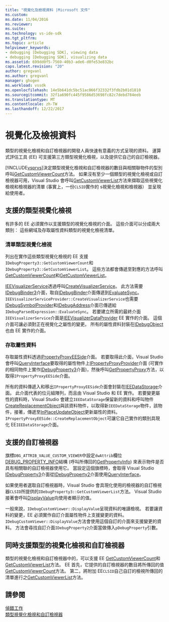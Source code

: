 ```yaml
---
title: "視覺化及檢視資料 |Microsoft 文件"
ms.custom: 
ms.date: 11/04/2016
ms.reviewer: 
ms.suite: 
ms.technology: vs-ide-sdk
ms.tgt_pltfrm: 
ms.topic: article
helpviewer_keywords:
- debugging [Debugging SDK], viewing data
- debugging [Debugging SDK], visualizing data
ms.assetid: 699dd0f5-7569-40b3-ade6-d0fe53e832bc
caps.latest.revision: "20"
author: gregvanl
ms.author: gregvanl
manager: ghogen
ms.workload: vssdk
ms.openlocfilehash: 14e5b641dc5bc51ac066f32332f3fdb2b01d1810
ms.sourcegitcommit: 32f1a690fc445f9586d53698fc82c7debd784eeb
ms.translationtype: MT
ms.contentlocale: zh-TW
ms.lasthandoff: 12/22/2017
---
```

# <a name="visualizing-and-viewing-data"></a>視覺化及檢視資料
類型的視覺化檢視和自訂檢視器的開發人員快速有意義的方式呈現的資料。 運算式評估工具 (EE) 可支援第三方類型視覺化檢視，以及提供它自己的自訂檢視器。  
  
 [!INCLUDE[vsprvs](../../code-quality/includes/vsprvs_md.md)]決定類型視覺化檢視和自訂檢視器的數目與相關聯物件的型別呼叫[GetCustomViewerCount](../../extensibility/debugger/reference/idebugproperty3-getcustomviewercount.md)方法。 如果沒有至少一個類型的視覺化檢視或自訂檢視器可用，Visual Studio 會呼叫[GetCustomViewerList](../../extensibility/debugger/reference/idebugproperty3-getcustomviewerlist.md)方法來擷取這些視覺化檢視和檢視器的清單 (事實上，一份`CLSID`實作的 s視覺化檢視和檢視器） 並呈現給使用者。  
  
## <a name="supporting-type-visualizers"></a>支援的類型視覺化檢視  
 有許多的 EE 必須實作以支援類型的視覺化檢視的介面。 這些介面可以分成兩大類別： 這些網域及存取屬性資料類型的視覺化檢視清單。  
  
### <a name="listing-type-visualizers"></a>清單類型視覺化檢視  
 列出在實作這些類型視覺化檢視的 EE 支援`IDebugProperty3::GetCustomViewerCount`和`IDebugProperty3::GetCustomViewerList`。 這些方法都會傳遞至對應的方法呼叫[GetCustomViewerCount](../../extensibility/debugger/reference/ieevisualizerservice-getcustomviewercount.md)和[GetCustomViewerList](../../extensibility/debugger/reference/ieevisualizerservice-getcustomviewerlist.md)。  
  
 [IEEVisualizerService](../../extensibility/debugger/reference/ieevisualizerservice.md)透過呼叫[CreateVisualizerService](../../extensibility/debugger/reference/ieevisualizerserviceprovider-createvisualizerservice.md)。 此方法需要[IDebugBinder3](../../extensibility/debugger/reference/idebugbinder3.md)介面，取自[IDebugBinder](../../extensibility/debugger/reference/idebugbinder.md)介面傳遞到[EvaluateSync](../../extensibility/debugger/reference/idebugparsedexpression-evaluatesync.md)。 `IEEVisualizerServiceProvider::CreateVisualizerService`也需要[IDebugSymbolProvider](../../extensibility/debugger/reference/idebugsymbolprovider.md)和[IDebugAddress](../../extensibility/debugger/reference/idebugaddress.md)介面已傳遞給`IDebugParsedExpression::EvaluateSync`。 若要建立所需的最終介面`IEEVisualizerService`介面是[IEEVisualizerDataProvider](../../extensibility/debugger/reference/ieevisualizerdataprovider.md) EE 實作的介面。 這個介面可讓必須對正在視覺化之屬性的變更。 所有的屬性資料封裝在[IDebugObject](../../extensibility/debugger/reference/idebugobject.md)也由 EE 實作的介面。  
  
### <a name="accessing-property-data"></a>存取屬性資料  
 存取屬性資料透過[IPropertyProxyEESide](../../extensibility/debugger/reference/ipropertyproxyeeside.md)介面。 若要取得此介面，Visual Studio 會呼叫[QueryInterface](/cpp/atl/queryinterface)要取得的屬性物件上[IPropertyProxyProvider](../../extensibility/debugger/reference/ipropertyproxyprovider.md)介面 (可實作的相同物件上實作[IDebugProperty3](../../extensibility/debugger/reference/idebugproperty3.md)介面)，然後呼叫[GetPropertyProxy](../../extensibility/debugger/reference/ipropertyproxyprovider-getpropertyproxy.md)方法，以取得`IPropertyProxyEESide`介面。  
  
 所有的資料傳遞入和移出`IPropertyProxyEESide`介面會封裝在[IEEDataStorage](../../extensibility/debugger/reference/ieedatastorage.md)介面。 此介面代表的位元組陣列，而且由 Visual Studio 和 EE 實作。 若要變更屬性的資料時，Visual Studio 會建立`IEEDataStorage`保留新的資料和呼叫物件[CreateReplacementObject](../../extensibility/debugger/reference/ipropertyproxyeeside-createreplacementobject.md)與該資料物件，以取得新`IEEDataStorage`物件，該物件，接著，傳遞至[InPlaceUpdateObject](../../extensibility/debugger/reference/ipropertyproxyeeside-inplaceupdateobject.md)更新屬性的資料。 `IPropertyProxyEESide::CreateReplacementObject`可讓它自己實作的類別具現化 EE`IEEDataStorage`介面。  
  
## <a name="supporting-custom-viewers"></a>支援的自訂檢視器  
 旗標`DBG_ATTRIB_VALUE_CUSTOM_VIEWER`中設定`dwAttrib`欄位[DEBUG_PROPERTY_INFO](../../extensibility/debugger/reference/debug-property-info.md)結構 (呼叫所傳回的[GetPropertyInfo](../../extensibility/debugger/reference/idebugproperty2-getpropertyinfo.md)) 來表示物件是否具有相關聯的自訂檢視器使用它。 當設定這個旗標時，會取得 Visual Studio [IDebugProperty3](../../extensibility/debugger/reference/idebugproperty3.md)介面從[IDebugProperty2](../../extensibility/debugger/reference/idebugproperty2.md)介面使用[QueryInterface](/cpp/atl/queryinterface)。  
  
 如果使用者選取自訂檢視器時，Visual Studio 會具現化使用的檢視器的自訂檢視器`CLSID`所提供的`IDebugProperty3::GetCustomViewerList`方法。 Visual Studio 接著會呼叫[DisplayValue](../../extensibility/debugger/reference/idebugcustomviewer-displayvalue.md)向使用者顯示的值。  
  
 一般來說，`IDebugCustomViewer::DisplayValue`呈現資料的唯讀檢視。 若要讓資料的變更，EE 必須實作自訂介面屬性物件上支援變更的資料。 `IDebugCustomViewer::DisplayValue`方法會使用這個自訂的介面來支援變更的資料。 方法會尋找自訂介面`IDebugProperty2`介面當做傳入`pDebugProperty`引數。  
  
## <a name="supporting-both-type-visualizers-and-custom-viewers"></a>同時支援類型的視覺化檢視和自訂檢視器  
 類型的視覺化檢視和自訂檢視器中的，可以支援 EE [GetCustomViewerCount](../../extensibility/debugger/reference/idebugproperty3-getcustomviewercount.md)和[GetCustomViewerList](../../extensibility/debugger/reference/idebugproperty3-getcustomviewerlist.md)方法。 EE 首先，它提供的自訂檢視器的數目將所傳回的值[GetCustomViewerCount](../../extensibility/debugger/reference/ieevisualizerservice-getcustomviewercount.md)方法。 第二，將附加 EE`CLSID`自己自訂的檢視所傳回的清單進行之[GetCustomViewerList](../../extensibility/debugger/reference/ieevisualizerservice-getcustomviewerlist.md)方法。  
  
## <a name="see-also"></a>請參閱  
 [偵錯工作](../../extensibility/debugger/debugging-tasks.md)   
 [類型視覺化檢視和自訂檢視器](../../extensibility/debugger/type-visualizer-and-custom-viewer.md)